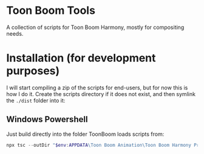 # Toon Boom Tools

A collection of scripts for Toon Boom Harmony, mostly for compositing needs.

# Installation (for development purposes)

I will start compiling a zip of the scripts for end-users, but for now this is how I do it. Create the scripts directory if it does not exist, and then symlink the `./dist` folder into it:

## Windows Powershell

Just build directly into the folder ToonBoom loads scripts from:

```powershell
npx tsc --outDir "$env:APPDATA\Toon Boom Animation\Toon Boom Harmony Premium\2400-scripts"
```
